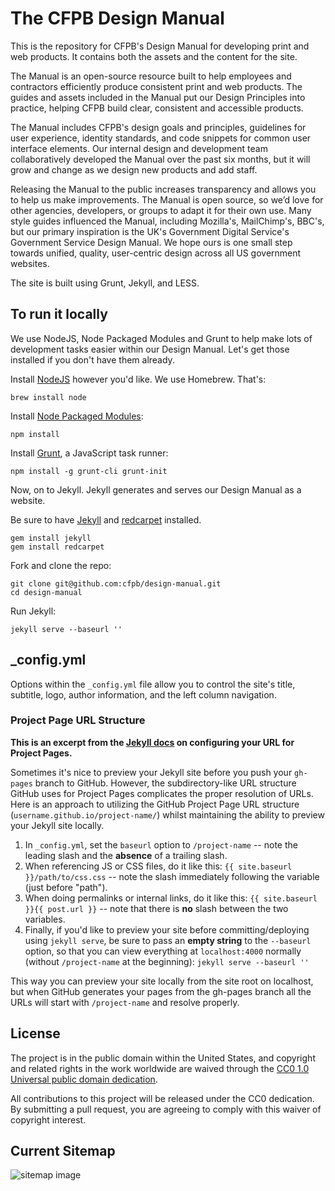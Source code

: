 # The CFPB Design Manual

This is the repository for CFPB's Design Manual for developing print and web products. It contains both the assets and the content for the site. 

The Manual is an open-source resource built to help employees and contractors efficiently produce consistent print and web products. The guides and assets included in the Manual put our Design Principles into practice, helping CFPB build clear, consistent and accessible products. 

The Manual includes CFPB's design goals and principles, guidelines for user experience, identity standards, and code snippets for common user interface elements. Our internal design and development team collaboratively developed the Manual over the past six months, but it will grow and change as we design new products and add staff.

Releasing the Manual to the public increases transparency and allows you to help us make improvements. The Manual is open source, so we’d love for other agencies, developers, or groups to adapt it for their own use. Many style guides influenced the Manual, including Mozilla's, MailChimp's, BBC's, but our primary inspiration is the UK's Government Digital Service's Government Service Design Manual. We hope ours is one small step towards unified, quality, user-centric design across all US government websites.

The site is built using Grunt, Jekyll, and LESS.

## To run it locally

We use NodeJS, Node Packaged Modules and Grunt to help make lots of development tasks easier within our Design Manual. Let's get those installed if you don't have them already.

Install [NodeJS](http://nodejs.org/) however you'd like. We use Homebrew. That's:

```
brew install node
```

Install [Node Packaged Modules](https://npmjs.org/):

```
npm install
```

Install [Grunt](http://gruntjs.com/), a JavaScript task runner:

```
npm install -g grunt-cli grunt-init
```

Now, on to Jekyll. Jekyll generates and serves our Design Manual as a website.

Be sure to have [Jekyll](http://jekyllrb.com/) and [redcarpet](http://rubygems.org/gems/redcarpet) installed.

```
gem install jekyll
gem install redcarpet
```

Fork and clone the repo:

```
git clone git@github.com:cfpb/design-manual.git
cd design-manual
```
Run Jekyll:

```
jekyll serve --baseurl ''
```

## _config.yml

Options within the `_config.yml` file allow you to control the site's title, subtitle, logo, author information, and the left column navigation.

### Project Page URL Structure

**This is an excerpt from the [Jekyll docs](http://jekyllrb.com/docs/github-pages/) on configuring your URL for Project Pages.**

Sometimes it's nice to preview your Jekyll site before you push your `gh-pages` branch to GitHub. However, the subdirectory-like URL structure GitHub uses for Project Pages complicates the proper resolution of URLs. Here is an approach to utilizing the GitHub Project Page URL structure (`username.github.io/project-name/`) whilst maintaining the ability to preview your Jekyll site locally.

1. In `_config.yml`, set the `baseurl` option to `/project-name` -- note the leading slash and the **absence** of a trailing slash.
2. When referencing JS or CSS files, do it like this: `{{ site.baseurl }}/path/to/css.css` -- note the slash immediately following the variable (just before "path").
3. When doing permalinks or internal links, do it like this: `{{ site.baseurl }}{{ post.url }}` -- note that there is **no** slash between the two variables.
4. Finally, if you'd like to preview your site before committing/deploying using `jekyll serve`, be sure to pass an **empty string** to the `--baseurl` option, so that you can view everything at `localhost:4000` normally (without `/project-name` at the beginning): `jekyll serve --baseurl ''`

This way you can preview your site locally from the site root on localhost, but when GitHub generates your pages from the gh-pages branch all the URLs will start with `/project-name` and resolve properly.

## License

The project is in the public domain within the United States, and
copyright and related rights in the work worldwide are waived through
the [CC0 1.0 Universal public domain dedication][CC0].

All contributions to this project will be released under the CC0
dedication. By submitting a pull request, you are agreeing to comply
with this waiver of copyright interest.

[CC0]: http://creativecommons.org/publicdomain/zero/1.0/

## Current Sitemap

![sitemap image](https://raw2.github.com/dezzie/design-manual/gh-pages/assets/img/design_manual_sitemap.png)
